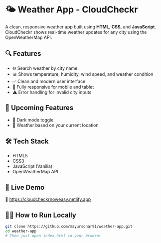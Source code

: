 # 🌤️ Weather App - CloudCheckr

A clean, responsive weather app built using **HTML**, **CSS**, and **JavaScript**. CloudCheckr shows real-time weather updates for any city using the OpenWeatherMap API.

## 🔍 Features

- 🌐 Search weather by city name
- 📊 Shows temperature, humidity, wind speed, and weather condition
- ✅ Clean and modern user interface
- 📱 Fully responsive for mobile and tablet
- ⚠️ Error handling for invalid city inputs

## 🔮 Upcoming Features

- 🌙 Dark mode toggle
- 📍 Weather based on your current location

## 🛠️ Tech Stack

- HTML5
- CSS3
- JavaScript (Vanilla)
- OpenWeatherMap API

## 🚀 Live Demo

🔗 https://cloudcheckrnoweasy.netlify.app


## 🧑‍💻 How to Run Locally

```bash
git clone https://github.com/mayursonar91/weather-app.git
cd weather-app
# Then just open index.html in your browser
